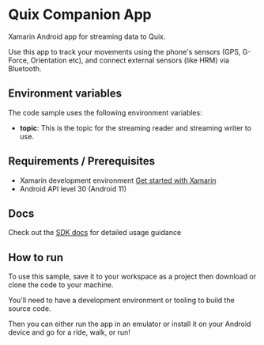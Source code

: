 # Quix Companion App
Xamarin Android app for streaming data to Quix.

Use this app to track your movements using the phone's sensors (GPS, G-Force, Orientation etc), and connect external sensors (like HRM) via Bluetooth.

## Environment variables

The code sample uses the following environment variables:

- **topic**: This is the topic for the streaming reader and streaming writer to use.

## Requirements / Prerequisites
 - Xamarin development environment [Get started with Xamarin](https://docs.microsoft.com/en-us/xamarin/android/get-started/)
 - Android API level 30 (Android 11)

## Docs
Check out the [SDK docs](https://quix.ai/docs/sdk/introduction.html) for detailed usage guidance

## How to run

To use this sample, save it to your workspace as a project then download or clone the code to your machine.

You'll need to have a development environment or tooling to build the source code.

Then you can either run the app in an emulator or install it on your Android device and go for a ride, walk, or run!
